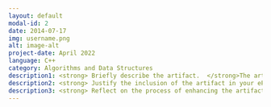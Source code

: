 ```yaml
---
layout: default
modal-id: 2
date: 2014-07-17
img: username.png
alt: image-alt
project-date: April 2022
language: C++
category: Algorithms and Data Structures
description1: <strong> Briefly describe the artifact.  </strong>The artifact that I have chosen is from CS-405 and it is meant to display how a program will cancel out if too long of a value is entered. Currently the maximum value to be able to get the answer the application is seeking is 20 characters long. If one is to type over 20 characters then the application will cancel out.
description2: <strong> Justify the inclusion of the artifact in your ePortfolio. </strong>I chose to go with the project because it seemed like something that could be used in the real world, as a means of logging into a database or an account of sorts. I decided that I wanted to add on to this program and recreate it in a way that can give someone an access code to gain entry into something based on who they are and if their name is recognized. I wanted to display that I can not only make a program more complex, but more meaningful as it has real world similarities. This project also displays the necessary skills to be able to show security in coding by testing against and array which could be from a database, and displays the proper use of boolean methods, if/else statements, and how a program can compare user input information to what is set inside an array.
description3: <strong> Reflect on the process of enhancing the artifact. </strong>Starting out with creating this project, I thought it would be pretty simple to add in if statements and else if statements to read whether what was input from the user matched what was in the array. The problem that I kept coming across was that when correct information was put in from the user, it would print out the information several times. I knew this was from the search loop but I could not understand how to correct it. First I tried to change the number of iterations, but this of course would only allow the loop to look through the array however many times was in the statement, and eventually would not print out what I was trying to accomplish. Then it dawned on me that I needed to use boolean method to verify whether a match found was true or false. After adding in the boolean method the project worked as I had imagined it be.
---
```

